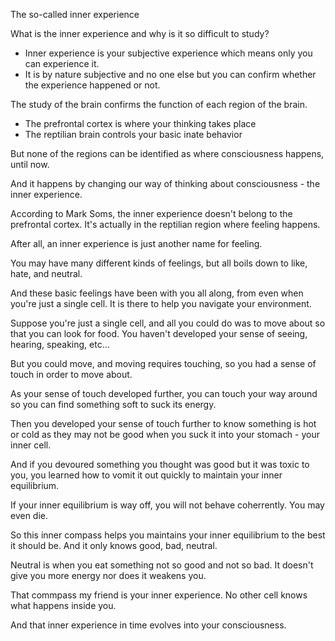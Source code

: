The so-called inner experience

What is the inner experience and why is it so difficult to study?

- Inner experience is your subjective experience which means only you can experience it.  
- It is by nature subjective and no one else but you can confirm whether the experience happened or not.

The study of the brain confirms the function of each region of the brain.
- The prefrontal cortex is where your thinking takes place
- The reptilian brain controls your basic inate behavior

But none of the regions can be identified as where consciousness happens, until now.

And it happens by changing our way of thinking about consciousness - the inner experience.

According to Mark Soms, the inner experience doesn't belong to the prefrontal cortex.  It's actually in the reptilian region where feeling happens.

After all, an inner experience is just another name for feeling.

You may have many different kinds of feelings, but all boils down to like, hate, and neutral.

And these basic feelings have been with you all along, from even when you're just a single cell.  It is there to help you navigate your environment.

Suppose you're just a single cell, and all you could do was to move about so that you can look for food.  You haven't developed your sense of seeing, hearing, speaking, etc...

But you could move, and moving requires touching, so you had a sense of touch in order to move about.

As your sense of touch developed further, you can touch your way around so you can find something soft to suck its energy.

Then you developed your sense of touch further to know something is hot or cold as they may not be good when you suck it into your stomach - your inner cell.

And if you devoured something you thought was good but it was toxic to you, you learned how to vomit it out quickly to maintain your inner equilibrium.

If your inner equilibrium is way off, you will not behave coherrently.  You may even die.

So this inner compass helps you maintains your inner equilibrium to the best it should be.  And it only knows good, bad, neutral.

Neutral is when you eat something not so good and not so bad.  It doesn't give you more energy nor does it weakens you.

That commpass my friend is your inner experience.  No other cell knows what happens inside you.

And that inner experience in time evolves into your consciousness.
